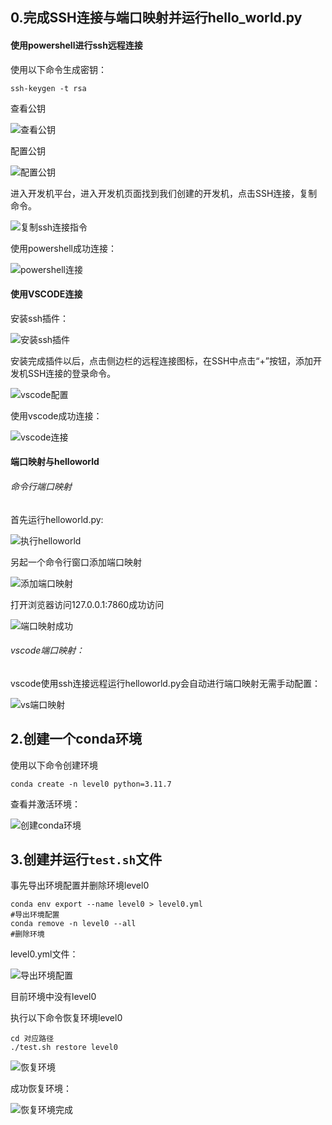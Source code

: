 ## 0.完成SSH连接与端口映射并运行hello_world.py

#### 使用powershell进行ssh远程连接

使用以下命令生成密钥：

```
ssh-keygen -t rsa
```

查看公钥

![查看公钥](.\查看公钥.png)

配置公钥

![配置公钥](.\配置公钥.png)

进入开发机平台，进入开发机页面找到我们创建的开发机，点击SSH连接，复制命令。

![复制ssh连接指令](.\复制ssh连接指令.png)

使用powershell成功连接：

![powershell连接](.\powershell连接.png)

#### 使用VSCODE连接

安装ssh插件：

![安装ssh插件](.\安装ssh插件.png)

安装完成插件以后，点击侧边栏的远程连接图标，在SSH中点击“+”按钮，添加开发机SSH连接的登录命令。

![vscode配置](.\vscode配置.png)

使用vscode成功连接：

![vscode连接](.\vscode连接.png)

#### 端口映射与helloworld

###### 命令行端口映射

首先运行helloworld.py:

![执行helloworld](.\执行helloworld.png)

另起一个命令行窗口添加端口映射

![添加端口映射](.\添加端口映射.png)

打开浏览器访问127.0.0.1:7860成功访问

![端口映射成功](.\端口映射成功.png)

###### vscode端口映射：

vscode使用ssh连接远程运行helloworld.py会自动进行端口映射无需手动配置：

![vs端口映射](.\vs端口映射.png)



## 2.创建一个conda环境

使用以下命令创建环境

```
conda create -n level0 python=3.11.7
```

查看并激活环境：

![创建conda环境](.\创建conda环境.png)

## 3.创建并运行`test.sh`文件

事先导出环境配置并删除环境level0

```
conda env export --name level0 > level0.yml
#导出环境配置
conda remove -n level0 --all
#删除环境
```

level0.yml文件：

![导出环境配置](.\导出环境配置.png)

目前环境中没有level0

执行以下命令恢复环境level0

```
cd 对应路径
./test.sh restore level0
```

![恢复环境](.\恢复环境.png)

成功恢复环境：

![恢复环境完成](.\恢复环境完成.png)